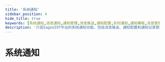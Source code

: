 ```yaml
---
title: '系统通知'
sidebar_position: 4
hide_title: true
keywords: [系统通知,消息通知,通知管理,消息推送,通知配置,实时通知,通知模板,消息管理,通知记录,通知监控]
description: '介绍SagooIOT平台的系统通知功能，包括消息推送、通知配置和通知记录管理等内容。'
---
```


# 系统通知
